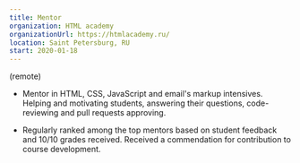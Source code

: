 ```yaml
---
title: Mentor
organization: HTML academy 
organizationUrl: https://htmlacademy.ru/
location: Saint Petersburg, RU 
start: 2020-01-18
---
```


(remote)

- Mentor in HTML, CSS, JavaScript and email's markup intensives.
  Helping and motivating students, answering their questions, code-reviewing and pull requests approving.

- Regularly ranked among the top mentors based on student feedback and 10/10 grades received.
  Received a commendation for contribution to course development.
